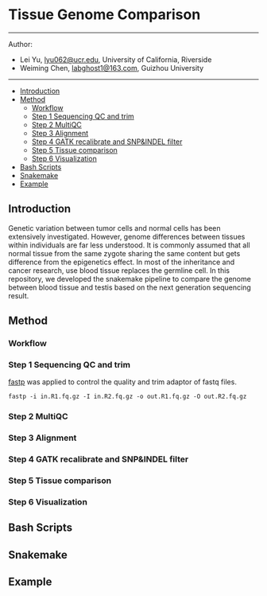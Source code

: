 # Tissue Genome Comparison
---
Author:
  - Lei Yu, lyu062@ucr.edu, University of California, Riverside
  - Weiming Chen, labghost1@163.com, Guizhou University
---


  * [Introduction](#introduction)
  * [Method](#method)
    + [Workflow](#workflow)
    + [Step 1 Sequencing QC and trim](#step-1-sequencing-qc-and-trim)
    + [Step 2 MultiQC](#step-2-multiqc)
    + [Step 3 Alignment](#step-3-alignment)
    + [Step 4 GATK recalibrate and SNP&INDEL filter](#step-4-gatk-recalibrate-and-snp-indel-filter)
    + [Step 5 Tissue comparison](#step-5-tissue-comparison)
    + [Step 6 Visualization](#step-6-visualization)
  * [Bash Scripts](#bash-scripts)
  * [Snakemake](#snakemake)
  * [Example](#example)


## Introduction
Genetic variation between tumor cells and normal cells has been extensively investigated. However, genome differences between tissues within individuals are far less understood. It is commonly assumed that all normal tissue from the same zygote sharing the same content but gets difference from the epigenetics effect. In most of the inheritance and cancer research, use blood tissue replaces the germline cell. In this repository, we developed the snakemake pipeline to compare the genome between blood tissue and testis based on the next generation sequencing result. 

## Method
### Workflow
### Step 1 Sequencing QC and trim
[fastp](https://github.com/OpenGene/fastp) was applied to control the quality and trim adaptor of fastq files.

```
fastp -i in.R1.fq.gz -I in.R2.fq.gz -o out.R1.fq.gz -O out.R2.fq.gz
```
### Step 2 MultiQC

### Step 3 Alignment
### Step 4 GATK recalibrate and SNP&INDEL filter
### Step 5 Tissue comparison
### Step 6 Visualization

## Bash Scripts

## Snakemake 

## Example
